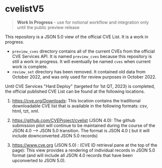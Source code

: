 # cvelistV5

> **Work In Progress** - use for notional workflow and integration only until the public preview release

This repository is a JSON 5.0 view of the official CVE List. It is a work in progress. 
- `preview_cves` directory contains all of the current CVEs from the official CVE Services API.  It is named `preview_cves` because this repository is still a work in progress.  It will eventually be named `cves` when current work is complete.
- `review_set` directory has been removed.  It contained old data from October 2022, and was only used for review purposes in October 2022.

Until CVE Services "Hard Deploy" (targeted for 1st QT, 2023) is completed, the official published CVE List can be found at the following locations.

1. https://cve.org/Downloads: This location contains the traditional downloadable CVE list that is available in the following formats: csv, html, tzt, xml.

2. https://github.com/CVEProject/cvelist (JSON 4.0): The github submission pilot will continue to be maintained during the course of the JSON 4.0 --> JSON 5.0 transition. The format is JSON 4.0 ( but it will include downconverted JSON 5.0 records)

3. https://www.cve.org (JSON 5.0) : (CVE ID retrieval pane at the top of the page): This view provides a rendering of individual records in JSON 5.0 format (and will include all JSON 4.0 records that have been upconverted to JSON 5.0).

